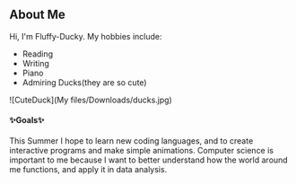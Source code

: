 ## About **Me**
Hi, I'm Fluffy-Ducky. My hobbies include:
- Reading
- Writing
- Piano
- Admiring Ducks(they are so cute)

![CuteDuck](My files/Downloads/ducks.jpg)

#### :sparkles:Goals:sparkles:
This Summer I hope to learn new coding languages, and to create interactive programs and make simple animations.
Computer science is important to me because I want to better understand how the world around me functions, and apply it in data analysis.
